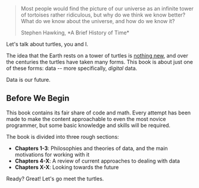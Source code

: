 > Most people would find the picture of our universe as an infinite tower of tortoises rather ridiculous, but why do we think we know better? What do we know about the universe, and how do we know it?
> <footer>Stephen Hawking, *A Brief History of Time*</footer>

Let's talk about turtles, you and I.

The idea that the Earth rests on a tower of turtles is [nothing new](http://en.wikipedia.org/wiki/Turtles_all_the_way_down), and over the centuries the turtles have taken many forms. This book is about just one of these forms: data -- more specifically, *digital* data.

<!--Some super inspirational thing here-->

Data is our future.

## Before We Begin

This book contains its fair share of code and math. Every attempt has been made to make the content approachable to even the most novice programmer, but some basic knowledge and skills will be required.

The book is divided into three rough sections:

- **Chapters 1-3**: Philosophies and theories of data, and the main motivations for working with it
- **Chapters 4-X**: A review of current approaches to dealing with data
- **Chapters X-X**: Looking towards the future

Ready? Great! Let's go meet the turtles.
